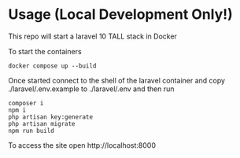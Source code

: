 # Usage (Local Development Only!)
This repo will start a laravel 10 TALL stack in Docker

To start the containers
```
docker compose up --build
```

Once started connect to the shell of the laravel container and copy ./laravel/.env.example to ./laravel/.env and then run
```
composer i
npm i
php artisan key:generate
php artisan migrate
npm run build
```

To access the site open http://localhost:8000
